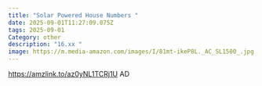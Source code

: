 ```yaml
---
title: "Solar Powered House Numbers "
date: 2025-09-01T11:27:09.075Z
tags: 2025-09-01
Category: other
description: "16.xx "
image: https://m.media-amazon.com/images/I/81mt-ikeP8L._AC_SL1500_.jpg
---
```

https://amzlink.to/az0yNL1TCRj1U
AD